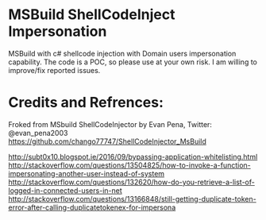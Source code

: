 # MSBuild ShellCodeInject Impersonation
MSBuild with c# shellcode injection with Domain users impersonation capability. 
The code is a POC, so please use at your own risk. I am willing to improve/fix reported issues.


# Credits and Refrences:
Froked from MSbuild ShellCodeInjector by Evan Pena, Twitter: @evan_pena2003
https://github.com/chango77747/ShellCodeInjector_MsBuild

http://subt0x10.blogspot.ie/2016/09/bypassing-application-whitelisting.html
http://stackoverflow.com/questions/13504825/how-to-invoke-a-function-impersonating-another-user-instead-of-system
http://stackoverflow.com/questions/132620/how-do-you-retrieve-a-list-of-logged-in-connected-users-in-net
http://stackoverflow.com/questions/13166848/still-getting-duplicate-token-error-after-calling-duplicatetokenex-for-impersona
